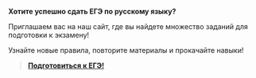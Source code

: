 **Хотите успешно сдать ЕГЭ по русскому языку?**

Приглашаем вас на наш сайт, где вы найдете множество заданий для подготовки к экзамену!

Узнайте новые правила, повторите материалы и прокачайте навыки!

> **[Подготовиться к ЕГЭ!](https://github.com/capizs/preparation_project)**

